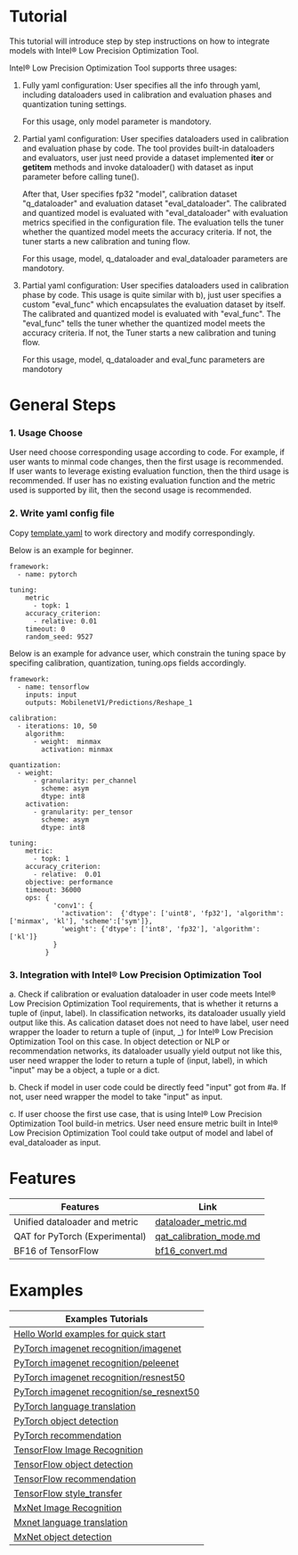 Tutorial
=========================================

This tutorial will introduce step by step instructions on how to integrate models with Intel® Low Precision Optimization Tool.

Intel® Low Precision Optimization Tool supports three usages:

1. Fully yaml configuration: User specifies all the info through yaml, including dataloaders used in calibration and evaluation
   phases and quantization tuning settings.

   For this usage, only model parameter is mandotory.

2. Partial yaml configuration: User specifies dataloaders used in calibration and evaluation phase by code.
   The tool provides built-in dataloaders and evaluators, user just need provide a dataset implemented __iter__ or
   __getitem__ methods and invoke dataloader() with dataset as input parameter before calling tune().

   After that, User specifies fp32 "model", calibration dataset "q_dataloader" and evaluation dataset "eval_dataloader".
   The calibrated and quantized model is evaluated with "eval_dataloader" with evaluation metrics specified
   in the configuration file. The evaluation tells the tuner whether the quantized model meets
   the accuracy criteria. If not, the tuner starts a new calibration and tuning flow.

   For this usage, model, q_dataloader and eval_dataloader parameters are mandotory.

3. Partial yaml configuration: User specifies dataloaders used in calibration phase by code.
   This usage is quite similar with b), just user specifies a custom "eval_func" which encapsulates
   the evaluation dataset by itself.
   The calibrated and quantized model is evaluated with "eval_func". The "eval_func" tells the
   tuner whether the quantized model meets the accuracy criteria. If not, the Tuner starts a new
   calibration and tuning flow.

   For this usage, model, q_dataloader and eval_func parameters are mandotory

# General Steps

### 1. Usage Choose

User need choose corresponding usage according to code. For example, if user wants to minmal code changes, then the first usage
is recommended. If user wants to leverage existing evaluation function, then the third usage is recommended. If user has no existing
evaluation function and the metric used is supported by ilit, then the second usage is recommended.

### 2. Write yaml config file

Copy [template.yaml](../examples/template.yaml) to work directory and modify correspondingly.

Below is an example for beginner.

```
framework:
  - name: pytorch

tuning:
    metric
      - topk: 1
    accuracy_criterion:
      - relative: 0.01
    timeout: 0
    random_seed: 9527
```

Below is an example for advance user, which constrain the tuning space by specifing calibration, quantization, tuning.ops fields accordingly.

```
framework:
  - name: tensorflow
    inputs: input
    outputs: MobilenetV1/Predictions/Reshape_1

calibration:
  - iterations: 10, 50
    algorithm:
      - weight:  minmax
        activation: minmax

quantization:
  - weight:
      - granularity: per_channel
        scheme: asym
        dtype: int8
    activation:
      - granularity: per_tensor
        scheme: asym
        dtype: int8

tuning:
    metric:
      - topk: 1
    accuracy_criterion:
      - relative:  0.01
    objective: performance
    timeout: 36000
    ops: {
           'conv1': {
             'activation':  {'dtype': ['uint8', 'fp32'], 'algorithm': ['minmax', 'kl'], 'scheme':['sym']},
             'weight': {'dtype': ['int8', 'fp32'], 'algorithm': ['kl']}
           }
         }

```

### 3. Integration with Intel® Low Precision Optimization Tool

   a. Check if calibration or evaluation dataloader in user code meets Intel® Low Precision Optimization Tool requirements, that is whether it returns a tuple of (input, label). In classification networks, its dataloader usually yield output like this. As calication dataset does not need to have label, user need wrapper the loader to return a tuple of (input, _) for Intel® Low Precision Optimization Tool on this case. In object detection or NLP or recommendation networks, its dataloader usually yield output not like this, user need wrapper the loder to return a tuple of (input, label), in which "input" may be a object, a tuple or a dict.

   b. Check if model in user code could be directly feed "input" got from #a. If not, user need wrapper the model to take "input" as input.

   c. If user choose the first use case, that is using Intel® Low Precision Optimization Tool build-in metrics. User need ensure metric built in Intel® Low Precision Optimization Tool could take output of model and label of eval_dataloader as input.


# Features
| Features | Link |
| ------ | ------ |
| Unified dataloader and metric |  [dataloader_metric.md](./dataloader_metric.md)|
| QAT for PyTorch (Experimental) | [qat_calibration_mode.md](./qat_calibration_mode.md)| 
| BF16 of TensorFlow | [bf16_convert.md](./bf16_convert.md)| 

 # Examples
| Examples Tutorials |
| ------ | 
|[Hello World examples for quick start](../examples/helloworld/README.md)| 
|[PyTorch imagenet recognition/imagenet](../examples/pytorch/image_recognition/imagenet/README.md)| 
|[PyTorch imagenet recognition/peleenet](../examples/pytorch/image_recognition/peleenet/README.md)|
|[PyTorch imagenet recognition/resnest50](../examples/pytorch/image_recognition/resnest/README.md)|
|[PyTorch imagenet recognition/se_resnext50](../examples/pytorch/image_recognition/se_resnext/README.md)|
|[PyTorch language translation](../examples/pytorch/language_translation/README.md)| 
|[PyTorch object detection](../examples/pytorch/object_detection/yolo_v3/README.md)|
|[PyTorch recommendation](../examples/pytorch/recommendation/README.md)| 
|[TensorFlow Image Recognition](../examples/tensorflow/image_recognition/README.md)|
|[TensorFlow object detection](../examples/tensorflow/object_detection/README.md)|
|[TensorFlow recommendation](../examples/tensorflow/recommendation/wide_deep_large_ds/WND_README.md)|
|[TensorFlow style_transfer](../examples/tensorflow/style_transfer/README.md)|
|[MxNet Image Recognition](../examples/mxnet/image_recognition/README.md)|
|[Mxnet language translation](../examples/mxnet/language_translation/README.md)|
|[MxNet object detection](../examples/mxnet/object_detection/README.md)|

